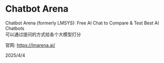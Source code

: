 # Chatbot Arena

Chatbot Arena (formerly LMSYS): Free AI Chat to Compare & Test Best AI Chatbots  
可以通过提问的方式给各个大模型打分

官网: https://lmarena.ai/


2025/4/4

